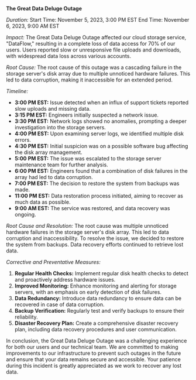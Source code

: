 **The Great Data Deluge Outage**

*Duration:*
Start Time: November 5, 2023, 3:00 PM EST
End Time: November 6, 2023, 9:00 AM EST

*Impact:*
The Great Data Deluge Outage affected our cloud storage service, "DataFlow," resulting in a complete loss of data access for 70% of our users. Users reported slow or unresponsive file uploads and downloads, with widespread data loss across various accounts.

*Root Cause:*
The root cause of this outage was a cascading failure in the storage server's disk array due to multiple unnoticed hardware failures. This led to data corruption, making it inaccessible for an extended period.

*Timeline:*
- **3:00 PM EST:** Issue detected when an influx of support tickets reported slow uploads and missing data.
- **3:15 PM EST:** Engineers initially suspected a network issue.
- **3:30 PM EST:** Network logs showed no anomalies, prompting a deeper investigation into the storage servers.
- **4:00 PM EST:** Upon examining server logs, we identified multiple disk errors.
- **4:30 PM EST:** Initial suspicion was on a possible software bug affecting the disk array management.
- **5:00 PM EST:** The issue was escalated to the storage server maintenance team for further analysis.
- **6:00 PM EST:** Engineers found that a combination of disk failures in the array had led to data corruption.
- **7:00 PM EST:** The decision to restore the system from backups was made.
- **11:00 PM EST:** Data restoration process initiated, aiming to recover as much data as possible.
- **9:00 AM EST:** The service was restored, and data recovery was ongoing.

*Root Cause and Resolution:*
The root cause was multiple unnoticed hardware failures in the storage server's disk array. This led to data corruption and inaccessibility. To resolve the issue, we decided to restore the system from backups. Data recovery efforts continued to retrieve lost data.

*Corrective and Preventative Measures:*

1. **Regular Health Checks:** Implement regular disk health checks to detect and proactively address hardware issues.
2. **Improved Monitoring:** Enhance monitoring and alerting for storage servers, with an emphasis on early detection of disk failures.
3. **Data Redundancy:** Introduce data redundancy to ensure data can be recovered in case of data corruption.
4. **Backup Verification:** Regularly test and verify backups to ensure their reliability.
5. **Disaster Recovery Plan:** Create a comprehensive disaster recovery plan, including data recovery procedures and user communication.

In conclusion, the Great Data Deluge Outage was a challenging experience for both our users and our technical team. We are committed to making improvements to our infrastructure to prevent such outages in the future and ensure that your data remains secure and accessible. Your patience during this incident is greatly appreciated as we work to recover any lost data.

